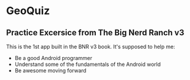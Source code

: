# GeoQuiz

## Practice Excersice from The Big Nerd Ranch v3

This is the 1st app built in the BNR v3 book.
It's supposed to help me:
- Be a good Android programmer
- Understand some of the fundamentals of the Android world
- Be awesome moving forward

